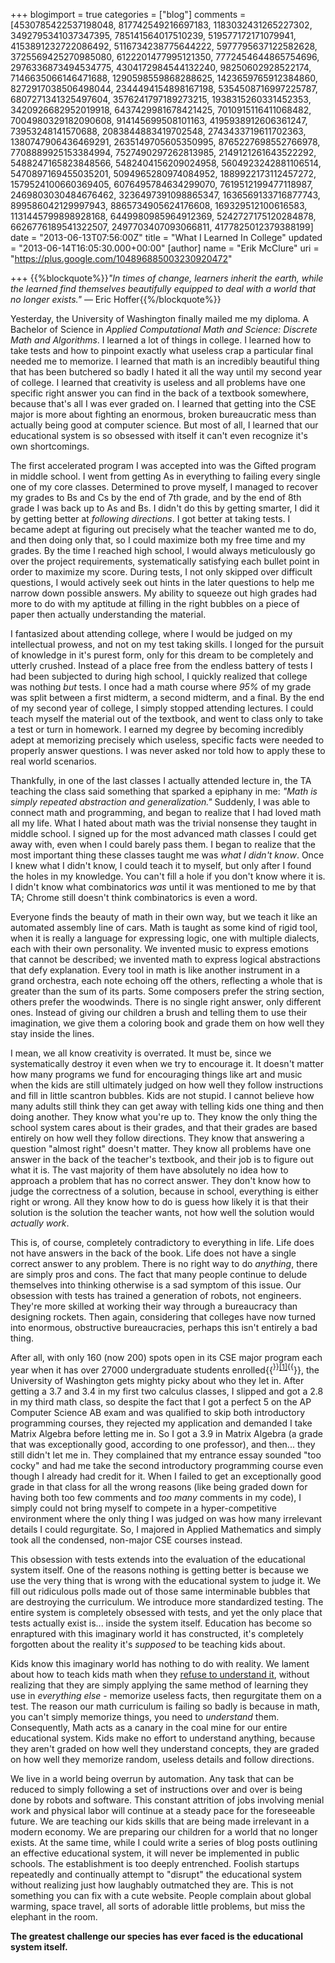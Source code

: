 +++
blogimport = true
categories = ["blog"]
comments = [4530785422537198048, 817742549216697183, 1183032431265227302, 3492795341037347395, 785141564017510239, 519577172171079941, 4153891232722086492, 5116734238775644222, 5977795637122582628, 3725569425270985080, 6122201477995121350, 7772454644865754696, 2976336873494534775, 4304172984544132240, 98250602928522174, 7146635066146471688, 1290598559868288625, 1423659765912384860, 8272917038506498044, 2344494154898167198, 5354508716997225787, 6807271341325497604, 3576241797189273215, 1938315260331452353, 3420926682952019918, 6437429981678421425, 7010915116411068482, 7004980329182090608, 914145699508101163, 4195938912606361247, 73953248141570688, 2083844883419702548, 2743433719611702363, 1380747906436469291, 2635149705605350995, 8765227698552766978, 7708889925153384994, 7527490297262813985, 2149121261643522292, 5488247165823848566, 5482404156209024958, 5604923242881106514, 5470897169455035201, 5094965280974084952, 1889922173112457272, 1579524100660369405, 6076495784634299070, 7619512199477118987, 2469803030484676462, 3236497391098865347, 1636569133716877743, 899586042129997943, 8865734905624176608, 169329512100616583, 1131445799898928168, 6449980985964912369, 5242727175120284878, 6626776189541322507, 2497703407093066811, 4177825012379388199]
date = "2013-06-13T07:56:00Z"
title = "What I Learned In College"
updated = "2013-06-14T16:05:30.000+00:00"
[author]
name = "Erik McClure"
uri = "https://plus.google.com/104896885003230920472"

+++
{{%blockquote%}}*"In times of change, learners inherit the earth, while the learned find themselves beautifully equipped to deal with a world that no longer exists."* ― Eric Hoffer{{%/blockquote%}}

Yesterday, the University of Washington finally mailed me my diploma. A Bachelor of Science in *Applied Computational Math and Science: Discrete Math and Algorithms*. I learned a lot of things in college. I learned how to take tests and how to pinpoint exactly what useless crap a particular final needed me to memorize. I learned that math is an incredibly beautiful thing that has been butchered so badly I hated it all the way until my second year of college. I learned that creativity is useless and all problems have one specific right answer you can find in the back of a textbook somewhere, because that's all I was ever graded on. I learned that getting into the CSE major is more about fighting an enormous, broken bureaucratic mess than actually being good at computer science.  But most of all, I learned that our educational system is so obsessed with itself it can't even recognize it's own shortcomings.

The first accelerated program I was accepted into was the Gifted program in middle school. I went from getting As in everything to failing every single one of my core classes. Determined to prove myself, I managed to recover my grades to Bs and Cs by the end of 7th grade, and by the end of 8th grade I was back up to As and Bs. I didn't do this by getting smarter, I did it by getting better at *following directions*. I got better at taking tests. I became adept at figuring out precisely what the teacher wanted me to do, and then doing only that, so I could maximize both my free time and my grades. By the time I reached high school, I would always meticulously go over the project requirements, systematically satisfying each bullet point in order to maximize my score. During tests, I not only skipped over difficult questions, I would actively seek out hints in the later questions to help me narrow down possible answers. My ability to squeeze out high grades had more to do with my aptitude at filling in the right bubbles on a piece of paper then actually understanding the material.

I fantasized about attending college, where I would be judged on my intellectual prowess, and not on my test taking skills. I longed for the pursuit of knowledge in it's purest form, only for this dream to be completely and utterly crushed. Instead of a place free from the endless battery of tests I had been subjected to during high school, I quickly realized that college was nothing *but* tests. I once had a math course where *95%* of my grade was split between a first midterm, a second midterm, and a final. By the end of my second year of college, I simply stopped attending lectures. I could teach myself the material out of the textbook, and went to class only to take a test or turn in homework. I earned my degree by becoming incredibly adept at memorizing precisely which useless, specific facts were needed to properly answer questions. I was never asked nor told how to apply these to real world scenarios.

Thankfully, in one of the last classes I actually attended lecture in, the TA teaching the class said something that sparked a epiphany in me: *"Math is simply repeated abstraction and generalization."* Suddenly, I was able to connect math and programming, and began to realize that I had loved math all my life. What I hated about math was the trivial nonsense they taught in middle school. I signed up for the most advanced math classes I could get away with, even when I could barely pass them. I began to realize that the most important thing these classes taught me was *what I didn't know*. Once I knew what I didn't know, I could teach it to myself, but only after I found the holes in my knowledge. You can't fill a hole if you don't know where it is. I didn't know what combinatorics *was* until it was mentioned to me by that TA; Chrome still doesn't think combinatorics is even a word.

Everyone finds the beauty of math in their own way, but we teach it like an automated assembly line of cars. Math is taught as some kind of rigid tool, when it is really a language for expressing logic, one with multiple dialects, each with their own personality. We invented music to express emotions that cannot be described; we invented math to express logical abstractions that defy explanation. Every tool in math is like another instrument in a grand orchestra, each note echoing off the others, reflecting a whole that is greater than the sum of its parts. Some composers prefer the string section, others prefer the woodwinds. There is no single right answer, only different ones. Instead of giving our children a brush and telling them to use their imagination, we give them a coloring book and grade them on how well they stay inside the lines.

I mean, we all know creativity is overrated. It must be, since we systematically destroy it even when we try to encourage it. It doesn't matter how many programs we fund for encouraging things like art and music when the kids are still ultimately judged on how well they follow instructions and fill in little scantron bubbles. Kids are not stupid. I cannot believe how many adults still think they can get away with telling kids one thing and then doing another. They know what you're up to. They know the only thing the school system cares about is their grades, and that their grades are based entirely on how well they follow directions. They know that answering a question "almost right" doesn't matter. They know all problems have one answer in the back of the teacher's textbook, and their job is to figure out what it is. The vast majority of them have absolutely no idea how to approach a problem that has no correct answer. They don't know how to judge the correctness of a solution, because in school, everything is either right or wrong. All they know how to do is guess how likely it is that their solution is the solution the teacher wants, not how well the solution would *actually work*.

This is, of course, completely contradictory to everything in life. Life does not have answers in the back of the book. Life does not have a single correct answer to any problem. There is no right way to do *anything*, there are simply pros and cons. The fact that many people continue to delude themselves into thinking otherwise is a sad symptom of this issue. Our obsession with tests has trained a generation of robots, not engineers. They're more skilled at working their way through a bureaucracy than designing rockets. Then again, considering that colleges have now turned into enormous, obstructive bureaucracies, perhaps this isn't entirely a bad thing.

After all, with only 160 (now 200) spots open in its CSE major program each year when it has over 27000 undergraduate students enrolled{{<sup>}}<a href="http://admit.washington.edu/quickfacts#enrollment">[1]</a>{{</sup>}}, the University of Washington gets mighty picky about who they let in. After getting a 3.7 and 3.4 in my first two calculus classes, I slipped and got a 2.8 in my third math class, so despite the fact that I got a perfect 5 on the AP Computer Science AB exam and was qualified to skip both introductory programming courses, they rejected my application and demanded I take Matrix Algebra before letting me in. So I got a 3.9 in Matrix Algebra (a grade that was exceptionally good, according to one professor), and then... they still didn't let me in. They complained that my entrance essay sounded "too cocky" and had me take the second introductory programming course even though I already had credit for it. When I failed to get an exceptionally good grade in that class for all the wrong reasons (like being graded down for having both too few comments and *too many* comments in my code), I simply could not bring myself to compete in a hyper-competitive environment where the only thing I was judged on was how many irrelevant details I could regurgitate. So, I majored in Applied Mathematics and simply took all the condensed, non-major CSE courses instead.

This obsession with tests extends into the evaluation of the educational system itself. One of the reasons nothing is getting better is because we use the very thing that is wrong with the educational system to judge it. We fill out ridiculous polls made out of those same interminable bubbles that are destroying the curriculum. We introduce more standardized testing. The entire system is completely obsessed with tests, and yet the only place that tests actually exist is... inside the system itself. Education has become so enraptured with this imaginary world it has constructed, it's completely forgotten about the reality it's *supposed* to be teaching kids about.

Kids know this imaginary world has nothing to do with reality. We lament about how to teach kids math when they [refuse to understand it](http://math.stackexchange.com/questions/416226/my-sister-absolutely-refuses-to-learn-math), without realizing that they are simply applying the same method of learning they use in *everything else* - memorize useless facts, then regurgitate them on a test. The reason our math curriculum is failing so badly is because in math, you can't simply memorize things, you need to *understand* them. Consequently, Math acts as a canary in the coal mine for our entire educational system. Kids make no effort to understand anything, because they aren't graded on how well they understand concepts, they are graded on how well they memorize random, useless details and follow directions.

We live in a world being overrun by automation. Any task that can be reduced to simply following a set of instructions over and over is being done by robots and software. This constant attrition of jobs involving menial work and physical labor will continue at a steady pace for the foreseeable future. We are teaching our kids skills that are being made irrelevant in a modern economy. We are preparing our children for a world that no longer exists. At the same time, while I could write a series of blog posts outlining an effective educational system, it will never be implemented in public schools. The establishment is too deeply entrenched. Foolish startups repeatedly and continually attempt to "disrupt" the educational system without realizing just how laughably outmatched they are. This is not something you can fix with a cute website. People complain about global warming, space travel, all sorts of adorable little problems, but miss the elephant in the room.

**The greatest challenge our species has ever faced is the educational system itself.**
